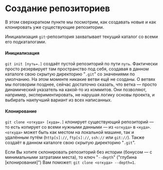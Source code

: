 # Создание репозиториев

В этом сверхкратком пункте мы посмотрим, как создавать новые и как клонировать уже существующие репозитории.

Инициализация `git`-репозитория захватывает текущий каталог со всеми его подкаталогами.


#### Инициализация

`git init [путь=.]` создаёт пустой репозиторий по пути `путь`. Фактически просто резервирует там пространство под себя,
создавая в данном каталоге свою скрытую директорию "`.git`" со значениями по умолчанию. На этом моменте никакие ветви ещё 
не созданы. О ветвях мы поговорим позднее, сейчас достаточно сказать, что ветка — просто динамический указатель на какой-то 
из коммитов. Они позволяют, например, экспериментировать, не нарушая логику основы проекта, и выбирать наилучший вариант из 
всех написанных.


#### Клонирование

`git clone <откуда> [куда=.]` клонирует существующий репозиторий — то есть копирует со всеми нужными данными — из `<откуда>` 
в `<куда>`. `<откуда>` может быть как местом на локальной машине, так и удалённым путём (`http[s]://`, `ftp[s]://`, `ssh://` 
или `git://`). Также создаёт в данном каталоге свою скрытую директорию "`.git`".

Если Вы хотите склонировать репозиторий без истории (бонусом — с минимальными затратами места), то ключ "`--depth`" 
("глубина [клонирования]") Вам поможет: `git clone <откуда> --depth=1`.